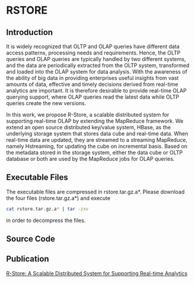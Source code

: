 # RSTORE
## Introduction
It is widely recognized that OLTP and OLAP
queries have different data access patterns, processing needs
and requirements. Hence, the OLTP queries and OLAP queries
are typically handled by two different systems, and the data
are periodically extracted from the OLTP system, transformed
and loaded into the OLAP system for data analysis. With the
awareness of the ability of big data in providing enterprises useful
insights from vast amounts of data, effective and timely decisions
derived from real-time analytics are important. It is therefore
desirable to provide real-time OLAP querying support, where
OLAP queries read the latest data while OLTP queries create
the new versions.

In this work, we propose R-Store, a scalable distributed
system for supporting real-time OLAP by extending the MapReduce framework.
We extend an open source distributed key/value
system, HBase, as the underlying storage system that stores data
cube and real-time data. When real-time data are updated, they
are streamed to a streaming MapReduce, namely Hstreaming, for
updating the cube on incremental basis. Based on the metadata
stored in the storage system, either the data cube or OLTP
database or both are used by the MapReduce jobs for OLAP
queries. 

## Executable Files
The executable files are compressed in rstore.tar.gz.a*. 
Please download the four files (rstore.tar.gz.a*) and execute 
```bash
cat rstore.tar.gz.a* | tar -zxv
```
in order to decompress the files.

## Source Code

## Publication
[R-Store: A Scalable Distributed System for Supporting Real-time Analytics](http://www.comp.nus.edu.sg/~ooibc/icde14-rstore.pdf)
